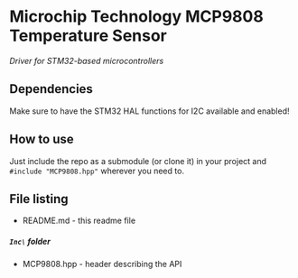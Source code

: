 # Microchip Technology MCP9808 Temperature Sensor 
*Driver for STM32-based microcontrollers*

## Dependencies
Make sure to have the STM32 HAL functions for I2C available and enabled!

## How to use
Just include the repo as a submodule (or clone it) in your project and 
`#include "MCP9808.hpp"` wherever you need to.

## File listing
* README.md - this readme file
##### `Inc\` folder
* MCP9808.hpp - header describing the API
